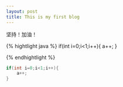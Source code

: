 ```yaml
---
layout: post
title: This is my first blog
---
```

坚持！加油！

{% hightlight java %}
if(int i=0;i<1;i++){
    a++;
}

{% endhightlight %}


```java
if(int i=0;i<1;i++){
    a++;
}


```